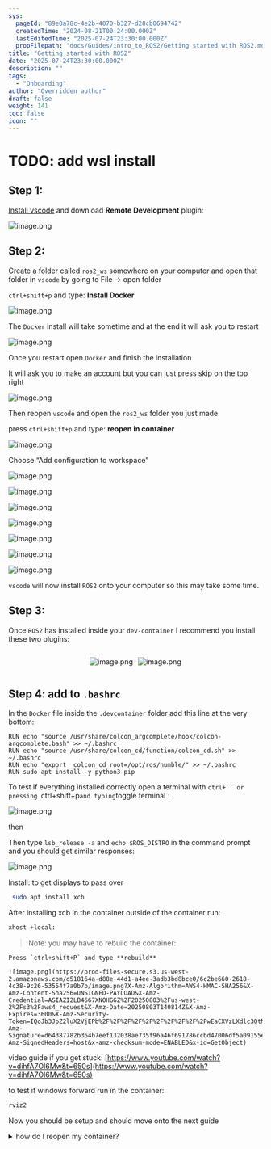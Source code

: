 ```yaml
---
sys:
  pageId: "89e0a78c-4e2b-4070-b327-d28cb0694742"
  createdTime: "2024-08-21T00:24:00.000Z"
  lastEditedTime: "2025-07-24T23:30:00.000Z"
  propFilepath: "docs/Guides/intro_to_ROS2/Getting started with ROS2.md"
title: "Getting started with ROS2"
date: "2025-07-24T23:30:00.000Z"
description: ""
tags:
  - "Onboarding"
author: "Overridden author"
draft: false
weight: 141
toc: false
icon: ""
---
```


# TODO: add wsl install

## Step 1:

[Install vscode](https://code.visualstudio.com/download) and download **Remote Development** plugin:

![image.png](https://prod-files-secure.s3.us-west-2.amazonaws.com/d518164a-d88e-44d1-a4ee-3adb3bd8bce0/efb52993-1881-4a40-b95e-6f020334f022/image.png?X-Amz-Algorithm=AWS4-HMAC-SHA256&X-Amz-Content-Sha256=UNSIGNED-PAYLOAD&X-Amz-Credential=ASIAZI2LB466Y2WWYBHV%2F20250803%2Fus-west-2%2Fs3%2Faws4_request&X-Amz-Date=20250803T140808Z&X-Amz-Expires=3600&X-Amz-Security-Token=IQoJb3JpZ2luX2VjEPb%2F%2F%2F%2F%2F%2F%2F%2F%2F%2FwEaCXVzLXdlc3QtMiJIMEYCIQC%2FrCImDWQ5iXo%2BYhXupX%2BkpD9nu6i3C%2FaAAq1YEYswIwIhALWQNtzTGp8MzbVBijqVz0smRHjnMYZRjdxmPMAVUrv7Kv8DCC8QABoMNjM3NDIzMTgzODA1IgwoUXCQj4ewhtTHLJ0q3AM9z8TdSWddg3xhuJz2rKEWqa%2BWEuBO1yLQrw5XFQuP3OrVaToAuQKrOnWO1lZvQwGyfO81cnP1tM%2BJqGNchmb0QRI66GLxN%2BMFHdIFMUTSRe7qOnKcs47FU0X%2BVFqRx4YrX1NhZ0TddHBmnfXxSnuGVyFqpOSczVf%2FSmOwYZ9n3L7mNY%2B%2Fus5OA6%2FkbXRrJU1kyiWCYznroe4%2B19JcJGW7hHxBMic4Rg6lO7Kk9jHs95Oh6z2zSyCgGp8XKlZQjt9R6gTm65XuvVLelRcwYn28k5yO7eBozd6dl0hTEtTzLxXxOrfZ8L9Te3lb%2FQlW8g4ZMtbqnapnsgO5UCDBLQo%2FHQKXxOvpuZ%2FZCiPo47AI0NWaOh9uMcJ6RZ%2F1gsVewPVYAqEjTBPiaMZQAcn0%2F6uwXOK4muhQG1KpfbklfRq45deORZpDb4DNiu9CkZqiV3E%2B00k7B1ssRFg5pkP61803jWzV%2Fo%2FEJtoqhIQv9IoCMBjTdxlcR0tb2Fy5V3d7UP%2BVUJTRsIZQ2iCziQJbMJyubOD8eNOCg8SQw1zUeay1DC%2BiloXtKv3kmNFteL8OmzCDQzlyT2Gh%2Frj5JthFoIuFWG3uvrtAo6BZF1W3uue0gCmHj4CmOvAEpNEXSzDp0b3EBjqkAZuGRuINXbDae%2BYE4cTkwNi%2BQci5h%2BXJf5aBXxbS87DJ0X7mPx%2BULpXNg9p%2BDonSnV6qsHBkMoHpXMVQHVTXU2gnCK%2B2nthvjiiWzNyfa0VzXbD2sa15CBfTLuV3pqg4e75Gdq2w2SFNgy7IktVIX%2B4G0k9ptnkHYWMBflg8YXesm0EgiZpO4z3nLsU0%2BslnrNvUHvEQ0qVBsNyJXbP6HHRXkpqK&X-Amz-Signature=d6c020517499cf05e2eec96a138d62de65f4712e97f7ccb4b79bab48d912f142&X-Amz-SignedHeaders=host&x-amz-checksum-mode=ENABLED&x-id=GetObject)

## Step 2:

Create a folder called `ros2_ws` somewhere on your computer and open that folder in `vscode` by going to File → open folder 

`ctrl+shift+p` and type: **Install Docker**

![image.png](https://prod-files-secure.s3.us-west-2.amazonaws.com/d518164a-d88e-44d1-a4ee-3adb3bd8bce0/2269dc0e-1cd5-47ff-bceb-c04ad9b2eab0/image.png?X-Amz-Algorithm=AWS4-HMAC-SHA256&X-Amz-Content-Sha256=UNSIGNED-PAYLOAD&X-Amz-Credential=ASIAZI2LB466Y2WWYBHV%2F20250803%2Fus-west-2%2Fs3%2Faws4_request&X-Amz-Date=20250803T140808Z&X-Amz-Expires=3600&X-Amz-Security-Token=IQoJb3JpZ2luX2VjEPb%2F%2F%2F%2F%2F%2F%2F%2F%2F%2FwEaCXVzLXdlc3QtMiJIMEYCIQC%2FrCImDWQ5iXo%2BYhXupX%2BkpD9nu6i3C%2FaAAq1YEYswIwIhALWQNtzTGp8MzbVBijqVz0smRHjnMYZRjdxmPMAVUrv7Kv8DCC8QABoMNjM3NDIzMTgzODA1IgwoUXCQj4ewhtTHLJ0q3AM9z8TdSWddg3xhuJz2rKEWqa%2BWEuBO1yLQrw5XFQuP3OrVaToAuQKrOnWO1lZvQwGyfO81cnP1tM%2BJqGNchmb0QRI66GLxN%2BMFHdIFMUTSRe7qOnKcs47FU0X%2BVFqRx4YrX1NhZ0TddHBmnfXxSnuGVyFqpOSczVf%2FSmOwYZ9n3L7mNY%2B%2Fus5OA6%2FkbXRrJU1kyiWCYznroe4%2B19JcJGW7hHxBMic4Rg6lO7Kk9jHs95Oh6z2zSyCgGp8XKlZQjt9R6gTm65XuvVLelRcwYn28k5yO7eBozd6dl0hTEtTzLxXxOrfZ8L9Te3lb%2FQlW8g4ZMtbqnapnsgO5UCDBLQo%2FHQKXxOvpuZ%2FZCiPo47AI0NWaOh9uMcJ6RZ%2F1gsVewPVYAqEjTBPiaMZQAcn0%2F6uwXOK4muhQG1KpfbklfRq45deORZpDb4DNiu9CkZqiV3E%2B00k7B1ssRFg5pkP61803jWzV%2Fo%2FEJtoqhIQv9IoCMBjTdxlcR0tb2Fy5V3d7UP%2BVUJTRsIZQ2iCziQJbMJyubOD8eNOCg8SQw1zUeay1DC%2BiloXtKv3kmNFteL8OmzCDQzlyT2Gh%2Frj5JthFoIuFWG3uvrtAo6BZF1W3uue0gCmHj4CmOvAEpNEXSzDp0b3EBjqkAZuGRuINXbDae%2BYE4cTkwNi%2BQci5h%2BXJf5aBXxbS87DJ0X7mPx%2BULpXNg9p%2BDonSnV6qsHBkMoHpXMVQHVTXU2gnCK%2B2nthvjiiWzNyfa0VzXbD2sa15CBfTLuV3pqg4e75Gdq2w2SFNgy7IktVIX%2B4G0k9ptnkHYWMBflg8YXesm0EgiZpO4z3nLsU0%2BslnrNvUHvEQ0qVBsNyJXbP6HHRXkpqK&X-Amz-Signature=2e2601b6c7027d5450fabf420093e39bafa81f058c8c1800d88ce53f5f9f9e9e&X-Amz-SignedHeaders=host&x-amz-checksum-mode=ENABLED&x-id=GetObject)

The `Docker` install will take sometime and at the end it will ask you to restart

![image.png](https://prod-files-secure.s3.us-west-2.amazonaws.com/d518164a-d88e-44d1-a4ee-3adb3bd8bce0/ed233f78-be33-4b1f-b89c-9c346c0e961e/image.png?X-Amz-Algorithm=AWS4-HMAC-SHA256&X-Amz-Content-Sha256=UNSIGNED-PAYLOAD&X-Amz-Credential=ASIAZI2LB466Y2WWYBHV%2F20250803%2Fus-west-2%2Fs3%2Faws4_request&X-Amz-Date=20250803T140808Z&X-Amz-Expires=3600&X-Amz-Security-Token=IQoJb3JpZ2luX2VjEPb%2F%2F%2F%2F%2F%2F%2F%2F%2F%2FwEaCXVzLXdlc3QtMiJIMEYCIQC%2FrCImDWQ5iXo%2BYhXupX%2BkpD9nu6i3C%2FaAAq1YEYswIwIhALWQNtzTGp8MzbVBijqVz0smRHjnMYZRjdxmPMAVUrv7Kv8DCC8QABoMNjM3NDIzMTgzODA1IgwoUXCQj4ewhtTHLJ0q3AM9z8TdSWddg3xhuJz2rKEWqa%2BWEuBO1yLQrw5XFQuP3OrVaToAuQKrOnWO1lZvQwGyfO81cnP1tM%2BJqGNchmb0QRI66GLxN%2BMFHdIFMUTSRe7qOnKcs47FU0X%2BVFqRx4YrX1NhZ0TddHBmnfXxSnuGVyFqpOSczVf%2FSmOwYZ9n3L7mNY%2B%2Fus5OA6%2FkbXRrJU1kyiWCYznroe4%2B19JcJGW7hHxBMic4Rg6lO7Kk9jHs95Oh6z2zSyCgGp8XKlZQjt9R6gTm65XuvVLelRcwYn28k5yO7eBozd6dl0hTEtTzLxXxOrfZ8L9Te3lb%2FQlW8g4ZMtbqnapnsgO5UCDBLQo%2FHQKXxOvpuZ%2FZCiPo47AI0NWaOh9uMcJ6RZ%2F1gsVewPVYAqEjTBPiaMZQAcn0%2F6uwXOK4muhQG1KpfbklfRq45deORZpDb4DNiu9CkZqiV3E%2B00k7B1ssRFg5pkP61803jWzV%2Fo%2FEJtoqhIQv9IoCMBjTdxlcR0tb2Fy5V3d7UP%2BVUJTRsIZQ2iCziQJbMJyubOD8eNOCg8SQw1zUeay1DC%2BiloXtKv3kmNFteL8OmzCDQzlyT2Gh%2Frj5JthFoIuFWG3uvrtAo6BZF1W3uue0gCmHj4CmOvAEpNEXSzDp0b3EBjqkAZuGRuINXbDae%2BYE4cTkwNi%2BQci5h%2BXJf5aBXxbS87DJ0X7mPx%2BULpXNg9p%2BDonSnV6qsHBkMoHpXMVQHVTXU2gnCK%2B2nthvjiiWzNyfa0VzXbD2sa15CBfTLuV3pqg4e75Gdq2w2SFNgy7IktVIX%2B4G0k9ptnkHYWMBflg8YXesm0EgiZpO4z3nLsU0%2BslnrNvUHvEQ0qVBsNyJXbP6HHRXkpqK&X-Amz-Signature=1581f5b7317cc79a27d2f031146076f4e0c1698281afd18f577a01144940fe48&X-Amz-SignedHeaders=host&x-amz-checksum-mode=ENABLED&x-id=GetObject)

Once you restart open `Docker` and finish the installation

It will ask you to make an account but you can just press skip on the top right

![image.png](https://prod-files-secure.s3.us-west-2.amazonaws.com/d518164a-d88e-44d1-a4ee-3adb3bd8bce0/21010ad9-1659-4fd9-9f59-9932a09b2a3d/image.png?X-Amz-Algorithm=AWS4-HMAC-SHA256&X-Amz-Content-Sha256=UNSIGNED-PAYLOAD&X-Amz-Credential=ASIAZI2LB466Y2WWYBHV%2F20250803%2Fus-west-2%2Fs3%2Faws4_request&X-Amz-Date=20250803T140808Z&X-Amz-Expires=3600&X-Amz-Security-Token=IQoJb3JpZ2luX2VjEPb%2F%2F%2F%2F%2F%2F%2F%2F%2F%2FwEaCXVzLXdlc3QtMiJIMEYCIQC%2FrCImDWQ5iXo%2BYhXupX%2BkpD9nu6i3C%2FaAAq1YEYswIwIhALWQNtzTGp8MzbVBijqVz0smRHjnMYZRjdxmPMAVUrv7Kv8DCC8QABoMNjM3NDIzMTgzODA1IgwoUXCQj4ewhtTHLJ0q3AM9z8TdSWddg3xhuJz2rKEWqa%2BWEuBO1yLQrw5XFQuP3OrVaToAuQKrOnWO1lZvQwGyfO81cnP1tM%2BJqGNchmb0QRI66GLxN%2BMFHdIFMUTSRe7qOnKcs47FU0X%2BVFqRx4YrX1NhZ0TddHBmnfXxSnuGVyFqpOSczVf%2FSmOwYZ9n3L7mNY%2B%2Fus5OA6%2FkbXRrJU1kyiWCYznroe4%2B19JcJGW7hHxBMic4Rg6lO7Kk9jHs95Oh6z2zSyCgGp8XKlZQjt9R6gTm65XuvVLelRcwYn28k5yO7eBozd6dl0hTEtTzLxXxOrfZ8L9Te3lb%2FQlW8g4ZMtbqnapnsgO5UCDBLQo%2FHQKXxOvpuZ%2FZCiPo47AI0NWaOh9uMcJ6RZ%2F1gsVewPVYAqEjTBPiaMZQAcn0%2F6uwXOK4muhQG1KpfbklfRq45deORZpDb4DNiu9CkZqiV3E%2B00k7B1ssRFg5pkP61803jWzV%2Fo%2FEJtoqhIQv9IoCMBjTdxlcR0tb2Fy5V3d7UP%2BVUJTRsIZQ2iCziQJbMJyubOD8eNOCg8SQw1zUeay1DC%2BiloXtKv3kmNFteL8OmzCDQzlyT2Gh%2Frj5JthFoIuFWG3uvrtAo6BZF1W3uue0gCmHj4CmOvAEpNEXSzDp0b3EBjqkAZuGRuINXbDae%2BYE4cTkwNi%2BQci5h%2BXJf5aBXxbS87DJ0X7mPx%2BULpXNg9p%2BDonSnV6qsHBkMoHpXMVQHVTXU2gnCK%2B2nthvjiiWzNyfa0VzXbD2sa15CBfTLuV3pqg4e75Gdq2w2SFNgy7IktVIX%2B4G0k9ptnkHYWMBflg8YXesm0EgiZpO4z3nLsU0%2BslnrNvUHvEQ0qVBsNyJXbP6HHRXkpqK&X-Amz-Signature=fef9d556300184a77cb87426611097c42b74097f7381ad4cbff52df39713f9a6&X-Amz-SignedHeaders=host&x-amz-checksum-mode=ENABLED&x-id=GetObject)

Then reopen `vscode` and open the `ros2_ws` folder you just made

press `ctrl+shift+p` and type: **reopen in container**

![image.png](https://prod-files-secure.s3.us-west-2.amazonaws.com/d518164a-d88e-44d1-a4ee-3adb3bd8bce0/4e93b8c2-41ad-488c-8095-c74205196118/image.png?X-Amz-Algorithm=AWS4-HMAC-SHA256&X-Amz-Content-Sha256=UNSIGNED-PAYLOAD&X-Amz-Credential=ASIAZI2LB466Y2WWYBHV%2F20250803%2Fus-west-2%2Fs3%2Faws4_request&X-Amz-Date=20250803T140808Z&X-Amz-Expires=3600&X-Amz-Security-Token=IQoJb3JpZ2luX2VjEPb%2F%2F%2F%2F%2F%2F%2F%2F%2F%2FwEaCXVzLXdlc3QtMiJIMEYCIQC%2FrCImDWQ5iXo%2BYhXupX%2BkpD9nu6i3C%2FaAAq1YEYswIwIhALWQNtzTGp8MzbVBijqVz0smRHjnMYZRjdxmPMAVUrv7Kv8DCC8QABoMNjM3NDIzMTgzODA1IgwoUXCQj4ewhtTHLJ0q3AM9z8TdSWddg3xhuJz2rKEWqa%2BWEuBO1yLQrw5XFQuP3OrVaToAuQKrOnWO1lZvQwGyfO81cnP1tM%2BJqGNchmb0QRI66GLxN%2BMFHdIFMUTSRe7qOnKcs47FU0X%2BVFqRx4YrX1NhZ0TddHBmnfXxSnuGVyFqpOSczVf%2FSmOwYZ9n3L7mNY%2B%2Fus5OA6%2FkbXRrJU1kyiWCYznroe4%2B19JcJGW7hHxBMic4Rg6lO7Kk9jHs95Oh6z2zSyCgGp8XKlZQjt9R6gTm65XuvVLelRcwYn28k5yO7eBozd6dl0hTEtTzLxXxOrfZ8L9Te3lb%2FQlW8g4ZMtbqnapnsgO5UCDBLQo%2FHQKXxOvpuZ%2FZCiPo47AI0NWaOh9uMcJ6RZ%2F1gsVewPVYAqEjTBPiaMZQAcn0%2F6uwXOK4muhQG1KpfbklfRq45deORZpDb4DNiu9CkZqiV3E%2B00k7B1ssRFg5pkP61803jWzV%2Fo%2FEJtoqhIQv9IoCMBjTdxlcR0tb2Fy5V3d7UP%2BVUJTRsIZQ2iCziQJbMJyubOD8eNOCg8SQw1zUeay1DC%2BiloXtKv3kmNFteL8OmzCDQzlyT2Gh%2Frj5JthFoIuFWG3uvrtAo6BZF1W3uue0gCmHj4CmOvAEpNEXSzDp0b3EBjqkAZuGRuINXbDae%2BYE4cTkwNi%2BQci5h%2BXJf5aBXxbS87DJ0X7mPx%2BULpXNg9p%2BDonSnV6qsHBkMoHpXMVQHVTXU2gnCK%2B2nthvjiiWzNyfa0VzXbD2sa15CBfTLuV3pqg4e75Gdq2w2SFNgy7IktVIX%2B4G0k9ptnkHYWMBflg8YXesm0EgiZpO4z3nLsU0%2BslnrNvUHvEQ0qVBsNyJXbP6HHRXkpqK&X-Amz-Signature=00da534b18bdf5c6d3b33042ca77b18cb1fbc22b2e19c3dcfcdb161a39d29ecb&X-Amz-SignedHeaders=host&x-amz-checksum-mode=ENABLED&x-id=GetObject)

Choose “Add configuration to workspace”

![image.png](https://prod-files-secure.s3.us-west-2.amazonaws.com/d518164a-d88e-44d1-a4ee-3adb3bd8bce0/9560b282-5060-4989-ba37-97e7b2c22476/image.png?X-Amz-Algorithm=AWS4-HMAC-SHA256&X-Amz-Content-Sha256=UNSIGNED-PAYLOAD&X-Amz-Credential=ASIAZI2LB466Y2WWYBHV%2F20250803%2Fus-west-2%2Fs3%2Faws4_request&X-Amz-Date=20250803T140808Z&X-Amz-Expires=3600&X-Amz-Security-Token=IQoJb3JpZ2luX2VjEPb%2F%2F%2F%2F%2F%2F%2F%2F%2F%2FwEaCXVzLXdlc3QtMiJIMEYCIQC%2FrCImDWQ5iXo%2BYhXupX%2BkpD9nu6i3C%2FaAAq1YEYswIwIhALWQNtzTGp8MzbVBijqVz0smRHjnMYZRjdxmPMAVUrv7Kv8DCC8QABoMNjM3NDIzMTgzODA1IgwoUXCQj4ewhtTHLJ0q3AM9z8TdSWddg3xhuJz2rKEWqa%2BWEuBO1yLQrw5XFQuP3OrVaToAuQKrOnWO1lZvQwGyfO81cnP1tM%2BJqGNchmb0QRI66GLxN%2BMFHdIFMUTSRe7qOnKcs47FU0X%2BVFqRx4YrX1NhZ0TddHBmnfXxSnuGVyFqpOSczVf%2FSmOwYZ9n3L7mNY%2B%2Fus5OA6%2FkbXRrJU1kyiWCYznroe4%2B19JcJGW7hHxBMic4Rg6lO7Kk9jHs95Oh6z2zSyCgGp8XKlZQjt9R6gTm65XuvVLelRcwYn28k5yO7eBozd6dl0hTEtTzLxXxOrfZ8L9Te3lb%2FQlW8g4ZMtbqnapnsgO5UCDBLQo%2FHQKXxOvpuZ%2FZCiPo47AI0NWaOh9uMcJ6RZ%2F1gsVewPVYAqEjTBPiaMZQAcn0%2F6uwXOK4muhQG1KpfbklfRq45deORZpDb4DNiu9CkZqiV3E%2B00k7B1ssRFg5pkP61803jWzV%2Fo%2FEJtoqhIQv9IoCMBjTdxlcR0tb2Fy5V3d7UP%2BVUJTRsIZQ2iCziQJbMJyubOD8eNOCg8SQw1zUeay1DC%2BiloXtKv3kmNFteL8OmzCDQzlyT2Gh%2Frj5JthFoIuFWG3uvrtAo6BZF1W3uue0gCmHj4CmOvAEpNEXSzDp0b3EBjqkAZuGRuINXbDae%2BYE4cTkwNi%2BQci5h%2BXJf5aBXxbS87DJ0X7mPx%2BULpXNg9p%2BDonSnV6qsHBkMoHpXMVQHVTXU2gnCK%2B2nthvjiiWzNyfa0VzXbD2sa15CBfTLuV3pqg4e75Gdq2w2SFNgy7IktVIX%2B4G0k9ptnkHYWMBflg8YXesm0EgiZpO4z3nLsU0%2BslnrNvUHvEQ0qVBsNyJXbP6HHRXkpqK&X-Amz-Signature=86849775860561fc673d538ccf772c3388c1b6a60455567c23b4cb140474cf32&X-Amz-SignedHeaders=host&x-amz-checksum-mode=ENABLED&x-id=GetObject)

![image.png](https://prod-files-secure.s3.us-west-2.amazonaws.com/d518164a-d88e-44d1-a4ee-3adb3bd8bce0/2ee63f81-886b-48e8-a553-dc6e5eac99e4/image.png?X-Amz-Algorithm=AWS4-HMAC-SHA256&X-Amz-Content-Sha256=UNSIGNED-PAYLOAD&X-Amz-Credential=ASIAZI2LB466Y2WWYBHV%2F20250803%2Fus-west-2%2Fs3%2Faws4_request&X-Amz-Date=20250803T140808Z&X-Amz-Expires=3600&X-Amz-Security-Token=IQoJb3JpZ2luX2VjEPb%2F%2F%2F%2F%2F%2F%2F%2F%2F%2FwEaCXVzLXdlc3QtMiJIMEYCIQC%2FrCImDWQ5iXo%2BYhXupX%2BkpD9nu6i3C%2FaAAq1YEYswIwIhALWQNtzTGp8MzbVBijqVz0smRHjnMYZRjdxmPMAVUrv7Kv8DCC8QABoMNjM3NDIzMTgzODA1IgwoUXCQj4ewhtTHLJ0q3AM9z8TdSWddg3xhuJz2rKEWqa%2BWEuBO1yLQrw5XFQuP3OrVaToAuQKrOnWO1lZvQwGyfO81cnP1tM%2BJqGNchmb0QRI66GLxN%2BMFHdIFMUTSRe7qOnKcs47FU0X%2BVFqRx4YrX1NhZ0TddHBmnfXxSnuGVyFqpOSczVf%2FSmOwYZ9n3L7mNY%2B%2Fus5OA6%2FkbXRrJU1kyiWCYznroe4%2B19JcJGW7hHxBMic4Rg6lO7Kk9jHs95Oh6z2zSyCgGp8XKlZQjt9R6gTm65XuvVLelRcwYn28k5yO7eBozd6dl0hTEtTzLxXxOrfZ8L9Te3lb%2FQlW8g4ZMtbqnapnsgO5UCDBLQo%2FHQKXxOvpuZ%2FZCiPo47AI0NWaOh9uMcJ6RZ%2F1gsVewPVYAqEjTBPiaMZQAcn0%2F6uwXOK4muhQG1KpfbklfRq45deORZpDb4DNiu9CkZqiV3E%2B00k7B1ssRFg5pkP61803jWzV%2Fo%2FEJtoqhIQv9IoCMBjTdxlcR0tb2Fy5V3d7UP%2BVUJTRsIZQ2iCziQJbMJyubOD8eNOCg8SQw1zUeay1DC%2BiloXtKv3kmNFteL8OmzCDQzlyT2Gh%2Frj5JthFoIuFWG3uvrtAo6BZF1W3uue0gCmHj4CmOvAEpNEXSzDp0b3EBjqkAZuGRuINXbDae%2BYE4cTkwNi%2BQci5h%2BXJf5aBXxbS87DJ0X7mPx%2BULpXNg9p%2BDonSnV6qsHBkMoHpXMVQHVTXU2gnCK%2B2nthvjiiWzNyfa0VzXbD2sa15CBfTLuV3pqg4e75Gdq2w2SFNgy7IktVIX%2B4G0k9ptnkHYWMBflg8YXesm0EgiZpO4z3nLsU0%2BslnrNvUHvEQ0qVBsNyJXbP6HHRXkpqK&X-Amz-Signature=e04ba958fd6a8c7a915a704d60290a3864343a062b11882dbc6f50504920635c&X-Amz-SignedHeaders=host&x-amz-checksum-mode=ENABLED&x-id=GetObject)

![image.png](https://prod-files-secure.s3.us-west-2.amazonaws.com/d518164a-d88e-44d1-a4ee-3adb3bd8bce0/e0fd626c-c8b6-4b2c-95d1-fa4c26514504/image.png?X-Amz-Algorithm=AWS4-HMAC-SHA256&X-Amz-Content-Sha256=UNSIGNED-PAYLOAD&X-Amz-Credential=ASIAZI2LB466Y2WWYBHV%2F20250803%2Fus-west-2%2Fs3%2Faws4_request&X-Amz-Date=20250803T140808Z&X-Amz-Expires=3600&X-Amz-Security-Token=IQoJb3JpZ2luX2VjEPb%2F%2F%2F%2F%2F%2F%2F%2F%2F%2FwEaCXVzLXdlc3QtMiJIMEYCIQC%2FrCImDWQ5iXo%2BYhXupX%2BkpD9nu6i3C%2FaAAq1YEYswIwIhALWQNtzTGp8MzbVBijqVz0smRHjnMYZRjdxmPMAVUrv7Kv8DCC8QABoMNjM3NDIzMTgzODA1IgwoUXCQj4ewhtTHLJ0q3AM9z8TdSWddg3xhuJz2rKEWqa%2BWEuBO1yLQrw5XFQuP3OrVaToAuQKrOnWO1lZvQwGyfO81cnP1tM%2BJqGNchmb0QRI66GLxN%2BMFHdIFMUTSRe7qOnKcs47FU0X%2BVFqRx4YrX1NhZ0TddHBmnfXxSnuGVyFqpOSczVf%2FSmOwYZ9n3L7mNY%2B%2Fus5OA6%2FkbXRrJU1kyiWCYznroe4%2B19JcJGW7hHxBMic4Rg6lO7Kk9jHs95Oh6z2zSyCgGp8XKlZQjt9R6gTm65XuvVLelRcwYn28k5yO7eBozd6dl0hTEtTzLxXxOrfZ8L9Te3lb%2FQlW8g4ZMtbqnapnsgO5UCDBLQo%2FHQKXxOvpuZ%2FZCiPo47AI0NWaOh9uMcJ6RZ%2F1gsVewPVYAqEjTBPiaMZQAcn0%2F6uwXOK4muhQG1KpfbklfRq45deORZpDb4DNiu9CkZqiV3E%2B00k7B1ssRFg5pkP61803jWzV%2Fo%2FEJtoqhIQv9IoCMBjTdxlcR0tb2Fy5V3d7UP%2BVUJTRsIZQ2iCziQJbMJyubOD8eNOCg8SQw1zUeay1DC%2BiloXtKv3kmNFteL8OmzCDQzlyT2Gh%2Frj5JthFoIuFWG3uvrtAo6BZF1W3uue0gCmHj4CmOvAEpNEXSzDp0b3EBjqkAZuGRuINXbDae%2BYE4cTkwNi%2BQci5h%2BXJf5aBXxbS87DJ0X7mPx%2BULpXNg9p%2BDonSnV6qsHBkMoHpXMVQHVTXU2gnCK%2B2nthvjiiWzNyfa0VzXbD2sa15CBfTLuV3pqg4e75Gdq2w2SFNgy7IktVIX%2B4G0k9ptnkHYWMBflg8YXesm0EgiZpO4z3nLsU0%2BslnrNvUHvEQ0qVBsNyJXbP6HHRXkpqK&X-Amz-Signature=438779a79fba6b007e97928d87f6a39d0d7a72e1a639fe1fcf9d26c996450003&X-Amz-SignedHeaders=host&x-amz-checksum-mode=ENABLED&x-id=GetObject)

![image.png](https://prod-files-secure.s3.us-west-2.amazonaws.com/d518164a-d88e-44d1-a4ee-3adb3bd8bce0/a2e13f50-d2ab-4719-a4c2-7ced634bfc9d/image.png?X-Amz-Algorithm=AWS4-HMAC-SHA256&X-Amz-Content-Sha256=UNSIGNED-PAYLOAD&X-Amz-Credential=ASIAZI2LB466Y2WWYBHV%2F20250803%2Fus-west-2%2Fs3%2Faws4_request&X-Amz-Date=20250803T140808Z&X-Amz-Expires=3600&X-Amz-Security-Token=IQoJb3JpZ2luX2VjEPb%2F%2F%2F%2F%2F%2F%2F%2F%2F%2FwEaCXVzLXdlc3QtMiJIMEYCIQC%2FrCImDWQ5iXo%2BYhXupX%2BkpD9nu6i3C%2FaAAq1YEYswIwIhALWQNtzTGp8MzbVBijqVz0smRHjnMYZRjdxmPMAVUrv7Kv8DCC8QABoMNjM3NDIzMTgzODA1IgwoUXCQj4ewhtTHLJ0q3AM9z8TdSWddg3xhuJz2rKEWqa%2BWEuBO1yLQrw5XFQuP3OrVaToAuQKrOnWO1lZvQwGyfO81cnP1tM%2BJqGNchmb0QRI66GLxN%2BMFHdIFMUTSRe7qOnKcs47FU0X%2BVFqRx4YrX1NhZ0TddHBmnfXxSnuGVyFqpOSczVf%2FSmOwYZ9n3L7mNY%2B%2Fus5OA6%2FkbXRrJU1kyiWCYznroe4%2B19JcJGW7hHxBMic4Rg6lO7Kk9jHs95Oh6z2zSyCgGp8XKlZQjt9R6gTm65XuvVLelRcwYn28k5yO7eBozd6dl0hTEtTzLxXxOrfZ8L9Te3lb%2FQlW8g4ZMtbqnapnsgO5UCDBLQo%2FHQKXxOvpuZ%2FZCiPo47AI0NWaOh9uMcJ6RZ%2F1gsVewPVYAqEjTBPiaMZQAcn0%2F6uwXOK4muhQG1KpfbklfRq45deORZpDb4DNiu9CkZqiV3E%2B00k7B1ssRFg5pkP61803jWzV%2Fo%2FEJtoqhIQv9IoCMBjTdxlcR0tb2Fy5V3d7UP%2BVUJTRsIZQ2iCziQJbMJyubOD8eNOCg8SQw1zUeay1DC%2BiloXtKv3kmNFteL8OmzCDQzlyT2Gh%2Frj5JthFoIuFWG3uvrtAo6BZF1W3uue0gCmHj4CmOvAEpNEXSzDp0b3EBjqkAZuGRuINXbDae%2BYE4cTkwNi%2BQci5h%2BXJf5aBXxbS87DJ0X7mPx%2BULpXNg9p%2BDonSnV6qsHBkMoHpXMVQHVTXU2gnCK%2B2nthvjiiWzNyfa0VzXbD2sa15CBfTLuV3pqg4e75Gdq2w2SFNgy7IktVIX%2B4G0k9ptnkHYWMBflg8YXesm0EgiZpO4z3nLsU0%2BslnrNvUHvEQ0qVBsNyJXbP6HHRXkpqK&X-Amz-Signature=3c089f25b4f9fccc08aa5976fde719cc5f21873dfa947ad2e215b270654e0b80&X-Amz-SignedHeaders=host&x-amz-checksum-mode=ENABLED&x-id=GetObject)

![image.png](https://prod-files-secure.s3.us-west-2.amazonaws.com/d518164a-d88e-44d1-a4ee-3adb3bd8bce0/6cc478ad-aaba-4bf7-9fcc-403277ab896c/image.png?X-Amz-Algorithm=AWS4-HMAC-SHA256&X-Amz-Content-Sha256=UNSIGNED-PAYLOAD&X-Amz-Credential=ASIAZI2LB466Y2WWYBHV%2F20250803%2Fus-west-2%2Fs3%2Faws4_request&X-Amz-Date=20250803T140808Z&X-Amz-Expires=3600&X-Amz-Security-Token=IQoJb3JpZ2luX2VjEPb%2F%2F%2F%2F%2F%2F%2F%2F%2F%2FwEaCXVzLXdlc3QtMiJIMEYCIQC%2FrCImDWQ5iXo%2BYhXupX%2BkpD9nu6i3C%2FaAAq1YEYswIwIhALWQNtzTGp8MzbVBijqVz0smRHjnMYZRjdxmPMAVUrv7Kv8DCC8QABoMNjM3NDIzMTgzODA1IgwoUXCQj4ewhtTHLJ0q3AM9z8TdSWddg3xhuJz2rKEWqa%2BWEuBO1yLQrw5XFQuP3OrVaToAuQKrOnWO1lZvQwGyfO81cnP1tM%2BJqGNchmb0QRI66GLxN%2BMFHdIFMUTSRe7qOnKcs47FU0X%2BVFqRx4YrX1NhZ0TddHBmnfXxSnuGVyFqpOSczVf%2FSmOwYZ9n3L7mNY%2B%2Fus5OA6%2FkbXRrJU1kyiWCYznroe4%2B19JcJGW7hHxBMic4Rg6lO7Kk9jHs95Oh6z2zSyCgGp8XKlZQjt9R6gTm65XuvVLelRcwYn28k5yO7eBozd6dl0hTEtTzLxXxOrfZ8L9Te3lb%2FQlW8g4ZMtbqnapnsgO5UCDBLQo%2FHQKXxOvpuZ%2FZCiPo47AI0NWaOh9uMcJ6RZ%2F1gsVewPVYAqEjTBPiaMZQAcn0%2F6uwXOK4muhQG1KpfbklfRq45deORZpDb4DNiu9CkZqiV3E%2B00k7B1ssRFg5pkP61803jWzV%2Fo%2FEJtoqhIQv9IoCMBjTdxlcR0tb2Fy5V3d7UP%2BVUJTRsIZQ2iCziQJbMJyubOD8eNOCg8SQw1zUeay1DC%2BiloXtKv3kmNFteL8OmzCDQzlyT2Gh%2Frj5JthFoIuFWG3uvrtAo6BZF1W3uue0gCmHj4CmOvAEpNEXSzDp0b3EBjqkAZuGRuINXbDae%2BYE4cTkwNi%2BQci5h%2BXJf5aBXxbS87DJ0X7mPx%2BULpXNg9p%2BDonSnV6qsHBkMoHpXMVQHVTXU2gnCK%2B2nthvjiiWzNyfa0VzXbD2sa15CBfTLuV3pqg4e75Gdq2w2SFNgy7IktVIX%2B4G0k9ptnkHYWMBflg8YXesm0EgiZpO4z3nLsU0%2BslnrNvUHvEQ0qVBsNyJXbP6HHRXkpqK&X-Amz-Signature=8b8c23e77781af9c7ea99f000c8530f8f2a0db970fb54e99ef4dad4304976621&X-Amz-SignedHeaders=host&x-amz-checksum-mode=ENABLED&x-id=GetObject)

![image.png](https://prod-files-secure.s3.us-west-2.amazonaws.com/d518164a-d88e-44d1-a4ee-3adb3bd8bce0/53255b28-f75e-430f-b9e3-c0ac8577e42b/image.png?X-Amz-Algorithm=AWS4-HMAC-SHA256&X-Amz-Content-Sha256=UNSIGNED-PAYLOAD&X-Amz-Credential=ASIAZI2LB466Y2WWYBHV%2F20250803%2Fus-west-2%2Fs3%2Faws4_request&X-Amz-Date=20250803T140808Z&X-Amz-Expires=3600&X-Amz-Security-Token=IQoJb3JpZ2luX2VjEPb%2F%2F%2F%2F%2F%2F%2F%2F%2F%2FwEaCXVzLXdlc3QtMiJIMEYCIQC%2FrCImDWQ5iXo%2BYhXupX%2BkpD9nu6i3C%2FaAAq1YEYswIwIhALWQNtzTGp8MzbVBijqVz0smRHjnMYZRjdxmPMAVUrv7Kv8DCC8QABoMNjM3NDIzMTgzODA1IgwoUXCQj4ewhtTHLJ0q3AM9z8TdSWddg3xhuJz2rKEWqa%2BWEuBO1yLQrw5XFQuP3OrVaToAuQKrOnWO1lZvQwGyfO81cnP1tM%2BJqGNchmb0QRI66GLxN%2BMFHdIFMUTSRe7qOnKcs47FU0X%2BVFqRx4YrX1NhZ0TddHBmnfXxSnuGVyFqpOSczVf%2FSmOwYZ9n3L7mNY%2B%2Fus5OA6%2FkbXRrJU1kyiWCYznroe4%2B19JcJGW7hHxBMic4Rg6lO7Kk9jHs95Oh6z2zSyCgGp8XKlZQjt9R6gTm65XuvVLelRcwYn28k5yO7eBozd6dl0hTEtTzLxXxOrfZ8L9Te3lb%2FQlW8g4ZMtbqnapnsgO5UCDBLQo%2FHQKXxOvpuZ%2FZCiPo47AI0NWaOh9uMcJ6RZ%2F1gsVewPVYAqEjTBPiaMZQAcn0%2F6uwXOK4muhQG1KpfbklfRq45deORZpDb4DNiu9CkZqiV3E%2B00k7B1ssRFg5pkP61803jWzV%2Fo%2FEJtoqhIQv9IoCMBjTdxlcR0tb2Fy5V3d7UP%2BVUJTRsIZQ2iCziQJbMJyubOD8eNOCg8SQw1zUeay1DC%2BiloXtKv3kmNFteL8OmzCDQzlyT2Gh%2Frj5JthFoIuFWG3uvrtAo6BZF1W3uue0gCmHj4CmOvAEpNEXSzDp0b3EBjqkAZuGRuINXbDae%2BYE4cTkwNi%2BQci5h%2BXJf5aBXxbS87DJ0X7mPx%2BULpXNg9p%2BDonSnV6qsHBkMoHpXMVQHVTXU2gnCK%2B2nthvjiiWzNyfa0VzXbD2sa15CBfTLuV3pqg4e75Gdq2w2SFNgy7IktVIX%2B4G0k9ptnkHYWMBflg8YXesm0EgiZpO4z3nLsU0%2BslnrNvUHvEQ0qVBsNyJXbP6HHRXkpqK&X-Amz-Signature=762f635be36cbd08f2c20eb2d50e07f27776a9d486a6fdf6f3b8defb24d4e646&X-Amz-SignedHeaders=host&x-amz-checksum-mode=ENABLED&x-id=GetObject)

![image.png](https://prod-files-secure.s3.us-west-2.amazonaws.com/d518164a-d88e-44d1-a4ee-3adb3bd8bce0/7c562767-5af9-4ffb-97d1-327bcdf4ee00/image.png?X-Amz-Algorithm=AWS4-HMAC-SHA256&X-Amz-Content-Sha256=UNSIGNED-PAYLOAD&X-Amz-Credential=ASIAZI2LB466Y2WWYBHV%2F20250803%2Fus-west-2%2Fs3%2Faws4_request&X-Amz-Date=20250803T140808Z&X-Amz-Expires=3600&X-Amz-Security-Token=IQoJb3JpZ2luX2VjEPb%2F%2F%2F%2F%2F%2F%2F%2F%2F%2FwEaCXVzLXdlc3QtMiJIMEYCIQC%2FrCImDWQ5iXo%2BYhXupX%2BkpD9nu6i3C%2FaAAq1YEYswIwIhALWQNtzTGp8MzbVBijqVz0smRHjnMYZRjdxmPMAVUrv7Kv8DCC8QABoMNjM3NDIzMTgzODA1IgwoUXCQj4ewhtTHLJ0q3AM9z8TdSWddg3xhuJz2rKEWqa%2BWEuBO1yLQrw5XFQuP3OrVaToAuQKrOnWO1lZvQwGyfO81cnP1tM%2BJqGNchmb0QRI66GLxN%2BMFHdIFMUTSRe7qOnKcs47FU0X%2BVFqRx4YrX1NhZ0TddHBmnfXxSnuGVyFqpOSczVf%2FSmOwYZ9n3L7mNY%2B%2Fus5OA6%2FkbXRrJU1kyiWCYznroe4%2B19JcJGW7hHxBMic4Rg6lO7Kk9jHs95Oh6z2zSyCgGp8XKlZQjt9R6gTm65XuvVLelRcwYn28k5yO7eBozd6dl0hTEtTzLxXxOrfZ8L9Te3lb%2FQlW8g4ZMtbqnapnsgO5UCDBLQo%2FHQKXxOvpuZ%2FZCiPo47AI0NWaOh9uMcJ6RZ%2F1gsVewPVYAqEjTBPiaMZQAcn0%2F6uwXOK4muhQG1KpfbklfRq45deORZpDb4DNiu9CkZqiV3E%2B00k7B1ssRFg5pkP61803jWzV%2Fo%2FEJtoqhIQv9IoCMBjTdxlcR0tb2Fy5V3d7UP%2BVUJTRsIZQ2iCziQJbMJyubOD8eNOCg8SQw1zUeay1DC%2BiloXtKv3kmNFteL8OmzCDQzlyT2Gh%2Frj5JthFoIuFWG3uvrtAo6BZF1W3uue0gCmHj4CmOvAEpNEXSzDp0b3EBjqkAZuGRuINXbDae%2BYE4cTkwNi%2BQci5h%2BXJf5aBXxbS87DJ0X7mPx%2BULpXNg9p%2BDonSnV6qsHBkMoHpXMVQHVTXU2gnCK%2B2nthvjiiWzNyfa0VzXbD2sa15CBfTLuV3pqg4e75Gdq2w2SFNgy7IktVIX%2B4G0k9ptnkHYWMBflg8YXesm0EgiZpO4z3nLsU0%2BslnrNvUHvEQ0qVBsNyJXbP6HHRXkpqK&X-Amz-Signature=1c78c38b6e9b68d6520f4673db548106f0a61ee2b75fa7f2930ace82827dcad0&X-Amz-SignedHeaders=host&x-amz-checksum-mode=ENABLED&x-id=GetObject)

`vscode` will now install `ROS2` onto your computer so this may take some time.

## Step 3:

Once `ROS2` has installed inside your `dev-container` I recommend you install these two plugins:

<div style="display: flex;flex-direction: row; column-gap:10px; max-width: 630px;justify-content: center;">
<div>

![image.png](https://prod-files-secure.s3.us-west-2.amazonaws.com/d518164a-d88e-44d1-a4ee-3adb3bd8bce0/3fc3d550-5a54-4ba1-ba6b-faa01cdb7369/image.png?X-Amz-Algorithm=AWS4-HMAC-SHA256&X-Amz-Content-Sha256=UNSIGNED-PAYLOAD&X-Amz-Credential=ASIAZI2LB4662K2CNPM5%2F20250803%2Fus-west-2%2Fs3%2Faws4_request&X-Amz-Date=20250803T140814Z&X-Amz-Expires=3600&X-Amz-Security-Token=IQoJb3JpZ2luX2VjEPb%2F%2F%2F%2F%2F%2F%2F%2F%2F%2FwEaCXVzLXdlc3QtMiJHMEUCIQCEmnf%2BZ03XK9dlsEsOmE5UesxTbiSDegheUt1S285S9wIgJCaKePsuHtk4jmEZvspkE8p8zGxQ8Lx1U7pD3HCLQvIq%2FwMILxAAGgw2Mzc0MjMxODM4MDUiDOxTKf%2FRQRI3j7ZiAyrcA57bUZBysk0%2FgUOo0ASo5WOJIT0e4lYbpYwrqFOyBRHho6LXigq403t6G%2Fo2gA27uJIwbTbVErlI6AHXDViRFDkhnJGMnRnZY3PyD8dMhvBBYoxsiyVQtNRqN3lNxQqdOqUb3a7IDjcAobPXpnjXMZmySnw%2F%2BQPDFpBInCKNm4R3lhXjvZLC7%2BCH2X22q6NEI6a5j3xcSa27hXCcycvhGO3ZchAtGS%2BmTqIB2QoxFTb3w0v%2B1iPRa2wNUEX%2F4hRMQ0zfWdsNtEcl89wtR7GLzWOY4Hmm%2B3wZQHRlNiCw%2BMNBPXV1BkEs25rn4qQP5mKqPMVPL1BhGlKh%2F4P4iIOVpwbn1RlTER7fPWEeZw9N3diMVbsfapQVdFEZtd7mpx5SSmFieCDIZiN%2BHbCRkQn5z7UjqGdtqq5dLgWKxp3nyYFA4Q4f9Ud%2BsU2NJwptT%2Bm0wWwA5QNQK3%2F0nhG%2FwQAV3sHV0rQTugAYGipTPK47OciXxOhveDwVNxYqQnYbWRTZO9Ggr0EvJCk9Ah8xBaYsjOlKgLitbeVqK1H0%2BeTN07MOyWRoooi9JC%2FMSF%2FAzxxe1gtBzQCCINZKh7huqB%2Fkze%2FaMitKM2T%2F5aeHCOeID77dBwqXr6y9a117zP8mMMXSvcQGOqUBUGhTCT42yo%2Fnoawqd%2BDZ%2BJGHEukmTF8MwB3tOFCwMBOQO6NB96pPUzW3qtUIS1LFGr0ttQohy0BP678OmLH6vJiUlvYByne7NMK63rk6X4CIX7IF6Z5t7Tc32Er5IyKfPy4rtBF%2FrlAqWSSJ9JcVU8QKEaenhXO9FUZT%2FPhZq4tnQHtqLFnTOlwNUpEgoQGcmBwTOVC3q9bta5HM4XqB1vp0Rngf&X-Amz-Signature=46003a7887c46aad510e2fa8eb892967f3d395d4aecc1b1afea72ee36efcc712&X-Amz-SignedHeaders=host&x-amz-checksum-mode=ENABLED&x-id=GetObject)

</div>
<div>

![image.png](https://prod-files-secure.s3.us-west-2.amazonaws.com/d518164a-d88e-44d1-a4ee-3adb3bd8bce0/d994cc66-13c2-4093-a5a3-f84cf4601a82/image.png?X-Amz-Algorithm=AWS4-HMAC-SHA256&X-Amz-Content-Sha256=UNSIGNED-PAYLOAD&X-Amz-Credential=ASIAZI2LB466UEGKC4VO%2F20250803%2Fus-west-2%2Fs3%2Faws4_request&X-Amz-Date=20250803T140814Z&X-Amz-Expires=3600&X-Amz-Security-Token=IQoJb3JpZ2luX2VjEPb%2F%2F%2F%2F%2F%2F%2F%2F%2F%2FwEaCXVzLXdlc3QtMiJIMEYCIQCiwMmoWagXX9AaqXixgypfe3bqgxaUaCL5nGi1n1hL2gIhAJ0cBSUg10GoWYdLbnloSkTLQoaFuC%2Bh%2BfkEJwYqkes4Kv8DCC8QABoMNjM3NDIzMTgzODA1Igwt5EJfGwvJv2%2FghWgq3AOSzKCIK7Op7OZgZbr0YaXLJQyOZzebxAjuPUsBsbQ%2BkPOupSFlOMc%2BsEoDnlmVq2y7OGzZm%2BILTqXhGAnVOrBeivI4j3c4fj1wWhWp6kCY3c%2BI3YA%2BKWk0RFuAY3ajS1B654v2LXZYyCRc2ijDCkqiLel8uQoMeQ3y%2BQvF8%2FXCXGLMFUswZXHuyPSist8ypD8IC38xuPGW8qz3ax%2B5ILEzbE4PjpB%2BQeOMXs1jEpD5IntKCpma6jPIm6d7iHK0RuVLo4k2tIeirNL84WB0Nu%2B%2FEB4uQUQFYxdxKxWlexNA8lODSwyG5nbG6wqBkn3OIHLaf%2FPxjXhqZBwvxJFmiaw9dLRI74Q8tEZ%2FrSE5oSNMGC3ile0Q17YPDcLYKxSCNMNle8jAUKRGIJXAZ2RPDHIkCXIQeROX6wuQ%2BjfsAQL9SSS1K7TJfBoyHmRL%2BbIXxb2YerSpJwJu5wSnuEnVia7A2edaj%2BFAVoTCSvaY4uQbdJiCFIlJtOvFDxlwR0eCPeSCUJq7Ba4geMFhkBkPidkNpaVMJLjHaz3HhqPbxInEAa6lL%2Fflgv%2Bn1NK9Tli7xQcbCo%2BG5JMQCsQkfb6J80YmUw52DJ5E907ojwUs3I3eiUwXydPU334%2BxOMN4DDH0r3EBjqkAR5yvEmJNoFdIQwNYlVbg4H4S20gPA7vRG09pDiYgv%2B75WDttjxHcTAhd4YHovsI0nWlyMuMjtKjt34a7OJD1XufD%2Flv2t0%2BSMq3MZgUqSgdsIjv%2Bpn5iVdXL3yzWthMln%2F804%2BO%2BsqBncmlx5ezF2QTrN2u0PS%2BIUwzBovcxGUG77fumb369CGk4IwTgExdAG9MU44GpEOsmR5pISY0UWPd7%2F%2BP&X-Amz-Signature=66e97590152057175fce0d6b5c853b1094d6358bbf10ca9d31ed7b4f4008c4ec&X-Amz-SignedHeaders=host&x-amz-checksum-mode=ENABLED&x-id=GetObject)

</div>
</div>

## Step 4: add to `.bashrc`

In the `Docker` file inside the `.devcontainer` folder add this line at the very bottom: 

```docker
RUN echo "source /usr/share/colcon_argcomplete/hook/colcon-argcomplete.bash" >> ~/.bashrc
RUN echo "source /usr/share/colcon_cd/function/colcon_cd.sh" >> ~/.bashrc
RUN echo "export _colcon_cd_root=/opt/ros/humble/" >> ~/.bashrc
RUN sudo apt install -y python3-pip 
```

To test if everything installed correctly open a terminal with `ctrl+`` or pressing `ctrl+shift+p` and typing `toggle terminal`:

![image.png](https://prod-files-secure.s3.us-west-2.amazonaws.com/d518164a-d88e-44d1-a4ee-3adb3bd8bce0/6a4943d8-b04e-4c02-9a58-775f3384d1a5/image.png?X-Amz-Algorithm=AWS4-HMAC-SHA256&X-Amz-Content-Sha256=UNSIGNED-PAYLOAD&X-Amz-Credential=ASIAZI2LB466Y2WWYBHV%2F20250803%2Fus-west-2%2Fs3%2Faws4_request&X-Amz-Date=20250803T140808Z&X-Amz-Expires=3600&X-Amz-Security-Token=IQoJb3JpZ2luX2VjEPb%2F%2F%2F%2F%2F%2F%2F%2F%2F%2FwEaCXVzLXdlc3QtMiJIMEYCIQC%2FrCImDWQ5iXo%2BYhXupX%2BkpD9nu6i3C%2FaAAq1YEYswIwIhALWQNtzTGp8MzbVBijqVz0smRHjnMYZRjdxmPMAVUrv7Kv8DCC8QABoMNjM3NDIzMTgzODA1IgwoUXCQj4ewhtTHLJ0q3AM9z8TdSWddg3xhuJz2rKEWqa%2BWEuBO1yLQrw5XFQuP3OrVaToAuQKrOnWO1lZvQwGyfO81cnP1tM%2BJqGNchmb0QRI66GLxN%2BMFHdIFMUTSRe7qOnKcs47FU0X%2BVFqRx4YrX1NhZ0TddHBmnfXxSnuGVyFqpOSczVf%2FSmOwYZ9n3L7mNY%2B%2Fus5OA6%2FkbXRrJU1kyiWCYznroe4%2B19JcJGW7hHxBMic4Rg6lO7Kk9jHs95Oh6z2zSyCgGp8XKlZQjt9R6gTm65XuvVLelRcwYn28k5yO7eBozd6dl0hTEtTzLxXxOrfZ8L9Te3lb%2FQlW8g4ZMtbqnapnsgO5UCDBLQo%2FHQKXxOvpuZ%2FZCiPo47AI0NWaOh9uMcJ6RZ%2F1gsVewPVYAqEjTBPiaMZQAcn0%2F6uwXOK4muhQG1KpfbklfRq45deORZpDb4DNiu9CkZqiV3E%2B00k7B1ssRFg5pkP61803jWzV%2Fo%2FEJtoqhIQv9IoCMBjTdxlcR0tb2Fy5V3d7UP%2BVUJTRsIZQ2iCziQJbMJyubOD8eNOCg8SQw1zUeay1DC%2BiloXtKv3kmNFteL8OmzCDQzlyT2Gh%2Frj5JthFoIuFWG3uvrtAo6BZF1W3uue0gCmHj4CmOvAEpNEXSzDp0b3EBjqkAZuGRuINXbDae%2BYE4cTkwNi%2BQci5h%2BXJf5aBXxbS87DJ0X7mPx%2BULpXNg9p%2BDonSnV6qsHBkMoHpXMVQHVTXU2gnCK%2B2nthvjiiWzNyfa0VzXbD2sa15CBfTLuV3pqg4e75Gdq2w2SFNgy7IktVIX%2B4G0k9ptnkHYWMBflg8YXesm0EgiZpO4z3nLsU0%2BslnrNvUHvEQ0qVBsNyJXbP6HHRXkpqK&X-Amz-Signature=14fbd9a7ece95f817c1663b463b6dcb2d532cbd0bfa1007104063257ffd5793c&X-Amz-SignedHeaders=host&x-amz-checksum-mode=ENABLED&x-id=GetObject)

then 

Then type `lsb_release -a` and `echo $ROS_DISTRO` in the command prompt and you should get similar responses:

![image.png](https://prod-files-secure.s3.us-west-2.amazonaws.com/d518164a-d88e-44d1-a4ee-3adb3bd8bce0/3e635dec-a805-4e85-8b9e-d000e5b71a4e/image.png?X-Amz-Algorithm=AWS4-HMAC-SHA256&X-Amz-Content-Sha256=UNSIGNED-PAYLOAD&X-Amz-Credential=ASIAZI2LB466Y2WWYBHV%2F20250803%2Fus-west-2%2Fs3%2Faws4_request&X-Amz-Date=20250803T140808Z&X-Amz-Expires=3600&X-Amz-Security-Token=IQoJb3JpZ2luX2VjEPb%2F%2F%2F%2F%2F%2F%2F%2F%2F%2FwEaCXVzLXdlc3QtMiJIMEYCIQC%2FrCImDWQ5iXo%2BYhXupX%2BkpD9nu6i3C%2FaAAq1YEYswIwIhALWQNtzTGp8MzbVBijqVz0smRHjnMYZRjdxmPMAVUrv7Kv8DCC8QABoMNjM3NDIzMTgzODA1IgwoUXCQj4ewhtTHLJ0q3AM9z8TdSWddg3xhuJz2rKEWqa%2BWEuBO1yLQrw5XFQuP3OrVaToAuQKrOnWO1lZvQwGyfO81cnP1tM%2BJqGNchmb0QRI66GLxN%2BMFHdIFMUTSRe7qOnKcs47FU0X%2BVFqRx4YrX1NhZ0TddHBmnfXxSnuGVyFqpOSczVf%2FSmOwYZ9n3L7mNY%2B%2Fus5OA6%2FkbXRrJU1kyiWCYznroe4%2B19JcJGW7hHxBMic4Rg6lO7Kk9jHs95Oh6z2zSyCgGp8XKlZQjt9R6gTm65XuvVLelRcwYn28k5yO7eBozd6dl0hTEtTzLxXxOrfZ8L9Te3lb%2FQlW8g4ZMtbqnapnsgO5UCDBLQo%2FHQKXxOvpuZ%2FZCiPo47AI0NWaOh9uMcJ6RZ%2F1gsVewPVYAqEjTBPiaMZQAcn0%2F6uwXOK4muhQG1KpfbklfRq45deORZpDb4DNiu9CkZqiV3E%2B00k7B1ssRFg5pkP61803jWzV%2Fo%2FEJtoqhIQv9IoCMBjTdxlcR0tb2Fy5V3d7UP%2BVUJTRsIZQ2iCziQJbMJyubOD8eNOCg8SQw1zUeay1DC%2BiloXtKv3kmNFteL8OmzCDQzlyT2Gh%2Frj5JthFoIuFWG3uvrtAo6BZF1W3uue0gCmHj4CmOvAEpNEXSzDp0b3EBjqkAZuGRuINXbDae%2BYE4cTkwNi%2BQci5h%2BXJf5aBXxbS87DJ0X7mPx%2BULpXNg9p%2BDonSnV6qsHBkMoHpXMVQHVTXU2gnCK%2B2nthvjiiWzNyfa0VzXbD2sa15CBfTLuV3pqg4e75Gdq2w2SFNgy7IktVIX%2B4G0k9ptnkHYWMBflg8YXesm0EgiZpO4z3nLsU0%2BslnrNvUHvEQ0qVBsNyJXbP6HHRXkpqK&X-Amz-Signature=a21b70d39ecf988aa3180eb5b62baef7a00b9efdb8651e28b683071d8b4f484d&X-Amz-SignedHeaders=host&x-amz-checksum-mode=ENABLED&x-id=GetObject)

Install:  to get displays to pass over

```bash
 sudo apt install xcb
```

After installing xcb in the container outside of the container run:

```python
xhost +local:
```

> Note: you may have to rebuild the container:

	Press `ctrl+shift+P` and type **rebuild**

	![image.png](https://prod-files-secure.s3.us-west-2.amazonaws.com/d518164a-d88e-44d1-a4ee-3adb3bd8bce0/6c2be660-2618-4c38-9c26-53554f7a0b7b/image.png?X-Amz-Algorithm=AWS4-HMAC-SHA256&X-Amz-Content-Sha256=UNSIGNED-PAYLOAD&X-Amz-Credential=ASIAZI2LB4667XNOHGGZ%2F20250803%2Fus-west-2%2Fs3%2Faws4_request&X-Amz-Date=20250803T140814Z&X-Amz-Expires=3600&X-Amz-Security-Token=IQoJb3JpZ2luX2VjEPb%2F%2F%2F%2F%2F%2F%2F%2F%2F%2FwEaCXVzLXdlc3QtMiJHMEUCIQCrq%2B9RwFKsEVGRccSLaSDDJLlIdwShoTgAajoT8UErqgIgBPceqtXgZw1y8maK%2FDBATo4E2PxjLMDhpim%2B0xQdnKUq%2FwMILxAAGgw2Mzc0MjMxODM4MDUiDPUB71zYvCGzYGyFlircA%2B8eZvmM%2Fpp8M05bZIlYFSESMtvxbcPMIHrohjexl34%2FKyscIShLH3ioL6w4p5ThRrvuxxa5w1gzSzQ0qAn02gRehzYw0KiTINg6j%2BDj36T6IFwC3dz%2FY048xLWdBfCW4ExQ6USgf9qZW5PUVtAew0NdFzudqUA57fS9cIbhIKFkm%2B%2B588f%2Fh9cA2yGwTGhI%2BAg7OcVs5Q4rTbe5OnwHnGA4eRdUlEbhMFbW0%2BE%2BP8YxbPaX9RrbuolWGhl4YUS68yCPThKJx3bVd5uufT94%2FWuk%2FXtby7w%2F6ZwfdJb8yNdbXRxgFzkwtYR5f6drVTIe8AAf%2Fvi0tdsFCA3%2FAg3wPI%2F%2FjhbfJVbQ26A3k62XP9YP4HM4Sc6AH7ZyxAnlwgDSRXJxCyQYuAJgDcTImKtZrSq0PyaaMRDuFAzeVfUlaCylnUtJFHu77wD39zvM37aeex9cNSPMCQTHT2Ae2KqBya2eO%2FupJGNE%2F%2BQcgb7GDDaMz%2Ff%2FjXf6lmxpweTloC9tEStN5McOGBiHzJBwFyz2LDDiG%2FMPP0NXwW8MZGikuQjuVLCLE4EJv0FT%2BcFroqbVPWEqOY%2FOgzGCpLuGlmACYrkV4qsyZr1HI40FNGgGPFF3Z3DHgyxPDkTCdkcoMPvSvcQGOqUB2X%2BbAkIW08oBjQ6i7eUg8yqB9YkiY%2B7DjapuMQje%2BMNUuunm1W8vpovXtZPphhrI4l55Fi2DJykRLpdO22GIyIjJAYWKmNMlETh9J256onfcB6XMTLlUKB95sp5MClQ6Uan73vI%2BoS3WQcmiVD3xRsBgsZHSvYzh3W0qAI%2B6RXDvSFcEKQh5m4FEGvgmiO17ZOZtxgbjiB%2F6rIgr%2BMuEf7drLGeH&X-Amz-Signature=d64387782b364b7eef132038ae735f96a46f691786ccbd47006df5a09155e7fe&X-Amz-SignedHeaders=host&x-amz-checksum-mode=ENABLED&x-id=GetObject)

video guide if you get stuck: [https://www.youtube.com/watch?v=dihfA7Ol6Mw&t=650s](https://www.youtube.com/watch?v=dihfA7Ol6Mw&t=650s)

to test if windows forward run in the container:

```bash
rviz2
```

Now you should be setup and should move onto the next guide 

<details>
      <summary>how do I reopen my container?</summary>
      TODO:
  </details>
